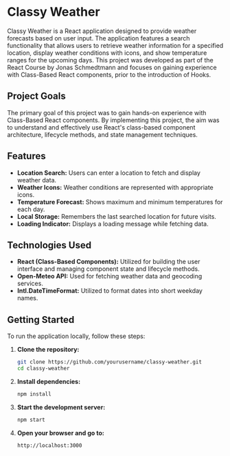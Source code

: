 # Classy Weather

Classy Weather is a React application designed to provide weather forecasts based on user input. The application features a search functionality that allows users to retrieve weather information for a specified location, display weather conditions with icons, and show temperature ranges for the upcoming days. This project was developed as part of the React Course by Jonas Schmedtmann and focuses on gaining experience with Class-Based React components, prior to the introduction of Hooks.

## Project Goals

The primary goal of this project was to gain hands-on experience with Class-Based React components. By implementing this project, the aim was to understand and effectively use React's class-based component architecture, lifecycle methods, and state management techniques.

## Features

- **Location Search:** Users can enter a location to fetch and display weather data.
- **Weather Icons:** Weather conditions are represented with appropriate icons.
- **Temperature Forecast:** Shows maximum and minimum temperatures for each day.
- **Local Storage:** Remembers the last searched location for future visits.
- **Loading Indicator:** Displays a loading message while fetching data.

## Technologies Used

- **React (Class-Based Components):** Utilized for building the user interface and managing component state and lifecycle methods.
- **Open-Meteo API:** Used for fetching weather data and geocoding services.
- **Intl.DateTimeFormat:** Utilized to format dates into short weekday names.

## Getting Started

To run the application locally, follow these steps:

1. **Clone the repository:**
   ```bash
   git clone https://github.com/yourusername/classy-weather.git
   cd classy-weather

2. **Install dependencies:**
   ```bash
   npm install

3. **Start the development server:**
   ```bash
   npm start

4. **Open your browser and go to:**
   ```bash
   http://localhost:3000